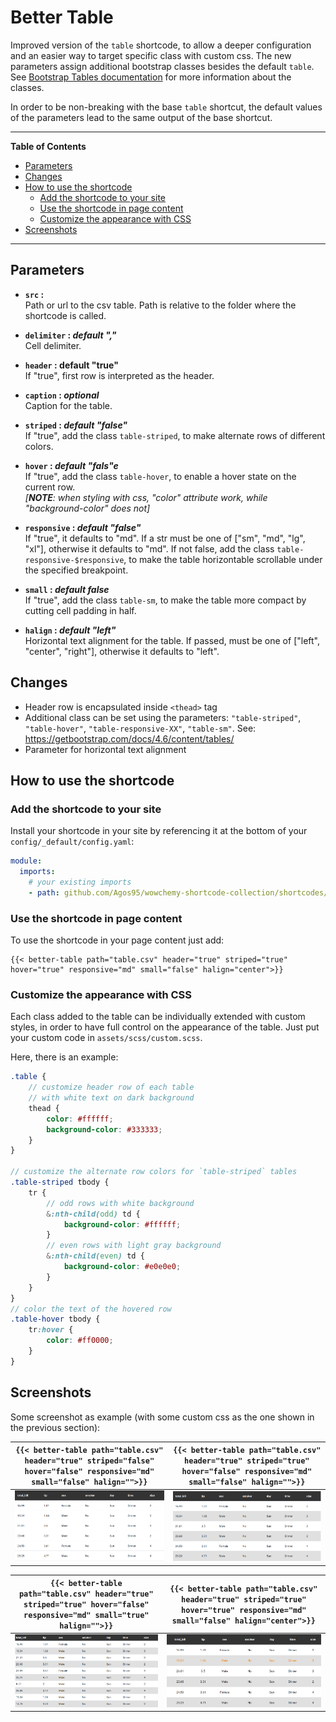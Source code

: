 # Better Table

Improved version of the `table` shortcode, to allow a deeper configuration and an easier way to target specific class with custom css. The new parameters assign additional bootstrap classes besides the default `table`. 
See [Bootstrap Tables documentation](https://getbootstrap.com/docs/4.6/content/tables/) for more information about the classes.

In order to be non-breaking with the base `table` shortcut, the default values of the parameters lead to the same output of the base shortcut.


---

**Table of Contents**

- [Parameters](#parameters)
- [Changes](#changes)
- [How to use the shortcode](#how-to-use-the-shortcode)
    - [Add the shortcode to your site](#add-the-shortcode-to-your-site)
    - [Use the shortcode in page content](#use-the-shortcode-in-page-content)
    - [Customize the appearance with CSS](#customize-the-appearance-with-css)
- [Screenshots](#screenshots)

---

## Parameters

- **`src` :**  
    Path or url to the csv table. Path is relative to the folder where the shortcode is called.

- **`delimiter` : *default ","***  
    Cell delimiter.

- **`header` : default "true"**  
    If "true", first row is interpreted as the header.

- **`caption` : *optional***  
    Caption for the table.

- **`striped` : *default "false"***  
    If "true", add the class `table-striped`, to make alternate rows of different colors.

- **`hover` : *default "fals"e***  
    If "true", add the class `table-hover`, to enable a hover state on the current row.  
    *[**NOTE**: when styling with css, "color" attribute work, while "background-color" does not]*

- **`responsive` : *default "false"***  
    If "true", it defaults to "md".
    If a str must be one of ["sm", "md", "lg", "xl"], otherwise it defaults to "md".
    If not false, add the class `table-responsive-$responsive`,
    to make the table horizontable scrollable under the specified breakpoint.

- **`small` : *default false***  
    If "true", add the class `table-sm`, to make the table more compact by cutting cell padding in half.

- **`halign` : *default "left"***  
    Horizontal text alignment for the table.
    If passed, must be one of ["left", "center", "right"], otherwise it defaults to "left".

## Changes

- Header row is encapsulated inside `<thead>` tag
- Additional class can be set using the parameters:
    `"table-striped"`, `"table-hover"`, `"table-responsive-XX"`, `"table-sm"`.
    See: https://getbootstrap.com/docs/4.6/content/tables/
- Parameter for horizontal text alignment

## How to use the shortcode

### Add the shortcode to your site

Install your shortcode in your site by referencing it at the bottom of your `config/_default/config.yaml`:

```yaml
module:
  imports:
    # your existing imports
    - path: github.com/Agos95/wowchemy-shortcode-collection/shortcodes/better-table
```

### Use the shortcode in page content

To use the shortcode in your page content just add:

```
{{< better-table path="table.csv" header="true" striped="true" hover="true" responsive="md" small="false" halign="center">}}
```

### Customize the appearance with CSS

Each class added to the table can be individually extended with custom styles, in order to have full control on the appearance of the table. Just put your custom code in `assets/scss/custom.scss`.

Here, there is an example:

```scss
.table {
    // customize header row of each table
    // with white text on dark background
    thead {
        color: #ffffff;
        background-color: #333333;
    }
}

// customize the alternate row colors for `table-striped` tables
.table-striped tbody {
    tr {
        // odd rows with white background
        &:nth-child(odd) td {
            background-color: #ffffff;
        }
        // even rows with light gray background
        &:nth-child(even) td {
            background-color: #e0e0e0;
        }
    }
}
// color the text of the hovered row
.table-hover tbody {
    tr:hover {
        color: #ff0000;
    }
}
```

## Screenshots

Some screenshot as example (with some custom css as the one shown in the previous section):

| `{{< better-table path="table.csv" header="true" striped="false" hover="false" responsive="md" small="false" halign="">}}` | `{{< better-table path="table.csv" header="true" striped="true" hover="false" responsive="md" small="false" halign="">}}` |
| -------------------------------------------------------------------------------------------------------------------------- | ------------------------------------------------------------------------------------------------------------------------- |
| ![table default](../../img/better-table/table-default.png)                                                                 | ![table striped](../../img/better-table/table-striped.png)                                                                |

| `{{< better-table path="table.csv" header="true" striped="true" hover="false" responsive="md" small="true" halign="">}}` | `{{< better-table path="table.csv" header="true" striped="true" hover="true" responsive="md" small="false" halign="center">}}` |
| ------------------------------------------------------------------------------------------------------------------------ | ------------------------------------------------------------------------------------------------------------------------------ |
| ![table small](../../img/better-table/table-small.png)                                                                   | ![table hover](../../img/better-table/table-hover.png)                                                                         |